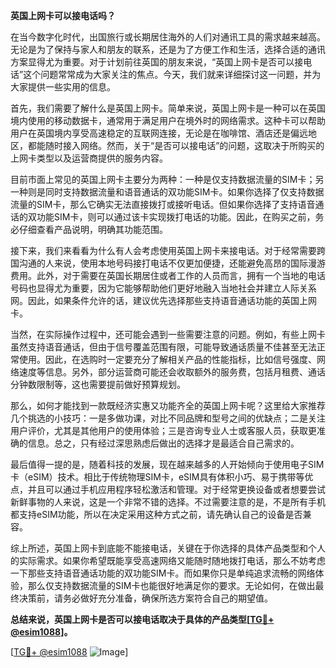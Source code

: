 **英国上网卡可以接电话吗？**

在当今数字化时代，出国旅行或长期居住海外的人们对通讯工具的需求越来越高。无论是为了保持与家人和朋友的联系，还是为了方便工作和生活，选择合适的通讯方案显得尤为重要。对于计划前往英国的朋友来说，“英国上网卡是否可以接电话”这个问题常常成为大家关注的焦点。今天，我们就来详细探讨这一问题，并为大家提供一些实用的信息。

首先，我们需要了解什么是英国上网卡。简单来说，英国上网卡是一种可以在英国境内使用的移动数据卡，通常用于满足用户在境外时的网络需求。这种卡可以帮助用户在英国境内享受高速稳定的互联网连接，无论是在咖啡馆、酒店还是偏远地区，都能随时接入网络。然而，关于“是否可以接电话”的问题，这取决于所购买的上网卡类型以及运营商提供的服务内容。

目前市面上常见的英国上网卡主要分为两种：一种是仅支持数据流量的SIM卡；另一种则是同时支持数据流量和语音通话的双功能SIM卡。如果你选择了仅支持数据流量的SIM卡，那么它确实无法直接拨打或接听电话。但如果你选择了支持语音通话的双功能SIM卡，则可以通过该卡实现拨打电话的功能。因此，在购买之前，务必仔细查看产品说明，明确其功能范围。

接下来，我们来看看为什么有人会考虑使用英国上网卡来接电话。对于经常需要跨国沟通的人来说，使用本地号码接打电话不仅更加便捷，还能避免高昂的国际漫游费用。此外，对于需要在英国长期居住或者工作的人员而言，拥有一个当地的电话号码也显得尤为重要，因为它能够帮助他们更好地融入当地社会并建立人际关系网。因此，如果条件允许的话，建议优先选择那些支持语音通话功能的英国上网卡。

当然，在实际操作过程中，还可能会遇到一些需要注意的问题。例如，有些上网卡虽然支持语音通话，但由于信号覆盖范围有限，可能导致通话质量不佳甚至无法正常使用。因此，在选购时一定要充分了解相关产品的性能指标，比如信号强度、网络速度等信息。另外，部分运营商可能还会收取额外的服务费，包括月租费、通话分钟数限制等，这也需要提前做好预算规划。

那么，如何才能找到一款既经济实惠又功能齐全的英国上网卡呢？这里给大家推荐几个挑选的小技巧：一是多做功课，对比不同品牌和型号之间的优缺点；二是关注用户评价，尤其是其他用户的使用体验；三是咨询专业人士或客服人员，获取更准确的信息。总之，只有经过深思熟虑后做出的选择才是最适合自己需求的。

最后值得一提的是，随着科技的发展，现在越来越多的人开始倾向于使用电子SIM卡（eSIM）技术。相比于传统物理SIM卡，eSIM具有体积小巧、易于携带等优点，并且可以通过手机应用程序轻松激活和管理。对于经常更换设备或者想要尝试新鲜事物的人来说，这是一个非常不错的选择。不过需要注意的是，不是所有手机都支持eSIM功能，所以在决定采用这种方式之前，请先确认自己的设备是否兼容。

综上所述，英国上网卡到底能不能接电话，关键在于你选择的具体产品类型和个人的实际需求。如果你希望既能享受高速网络又能随时随地拨打电话，那么不妨考虑一下那些支持语音通话功能的双功能SIM卡。而如果你只是单纯追求流畅的网络体验，那么仅支持数据流量的SIM卡也能很好地满足你的要求。无论如何，在做出最终决策前，请务必做好充分准备，确保所选方案符合自己的期望值。

**总结来说，英国上网卡是否可以接电话取决于具体的产品类型[[TG💪+ @esim1088](https://t.me/s/esim1088)]。**

[[TG💪+ @esim1088](https://t.me/s/esim1088) ![Image](https://i.postimg.cc/4NQfJmqS/Snipaste-2025-05-13-00-14-12.png)]